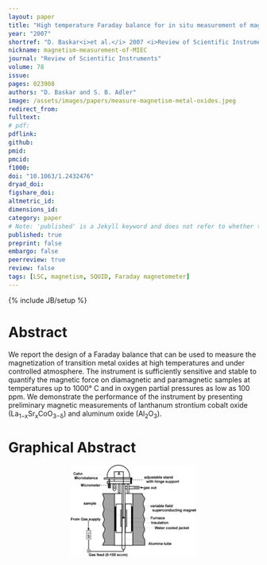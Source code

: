 ```yaml
---
layout: paper
title: "High temperature Faraday balance for in situ measurement of magnetization in transition metal oxides"
year: "2007"
shortref: "D. Baskar<i>et al.</i> 2007 <i>Review of Scientific Instruments</i> <b>78</b> 023908"
nickname: magnetism-measurement-of-MIEC
journal: "Review of Scientific Instruments"
volume: 78
issue: 
pages: 023908
authors: "D. Baskar and S. B. Adler"
image: /assets/images/papers/measure-magnetism-metal-oxides.jpeg
redirect_from: 
fulltext: 
# pdf: 
pdflink: 
github: 
pmid: 
pmcid: 
f1000: 
doi: "10.1063/1.2432476"
dryad_doi:
figshare_doi: 
altmetric_id: 
dimensions_id: 
category: paper
# Note: 'published' is a Jekyll keyword and does not refer to whether the paper is published, but rather to whether this Markdown should be part of the rendered site.
published: true
preprint: false
embargo: false
peerreview: true
review: false
tags: [LSC, magnetism, SQUID, Faraday magnetometer]
---
```

{% include JB/setup %}

# Abstract 

We report the design of a Faraday balance that can be used to measure the magnetization of
 transition metal oxides at high temperatures and under controlled atmosphere. The instrument is
 sufficiently sensitive and stable to quantify the magnetic force on diamagnetic and paramagnetic
 samples at temperatures up to 1000° C and in oxygen partial pressures as low as 100 ppm. We
 demonstrate the performance of the instrument by presenting preliminary magnetic measurements
 of lanthanum strontium cobalt oxide (La<sub>1−x</sub>Sr<sub>x</sub>CoO<sub>3−δ</sub>)
 and aluminum oxide (Al<sub>2</sub>O<sub>3</sub>).
 
 # Graphical Abstract

<p align="center">
<img src="/assets/images/papers/measure-magnetism-metal-oxides.jpeg" width="50%">
</p>
